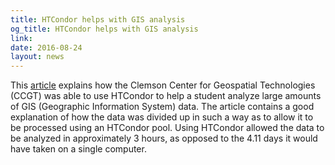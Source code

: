 ```yaml
---
title: HTCondor helps with GIS analysis
og_title: HTCondor helps with GIS analysis
link: 
date: 2016-08-24
layout: news
---
```


This <a href="https://aciref.org/when-a-lot-of-little-things-add-up-to-a-lot-of-time-htcondor-to-the-rescue/">article</a> explains how the Clemson Center for Geospatial Technologies (CCGT) was able to use HTCondor to help a student analyze large amounts of GIS (Geographic Information System) data. The article contains a good explanation of how the data was divided up in such a way as to allow it to be processed using an HTCondor pool.  Using HTCondor allowed the data to be analyzed in approximately 3 hours, as opposed to the 4.11 days it would have taken on a single computer. 
